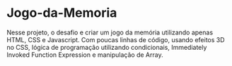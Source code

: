 # Jogo-da-Memoria

Nesse projeto, o desafio e criar um jogo da memória utilizando apenas HTML, CSS e Javascript. Com poucas linhas de código, usando efeitos 3D no CSS, lógica de programação utilizando condicionais, Immediately Invoked Function Expression e manipulação de Array.
